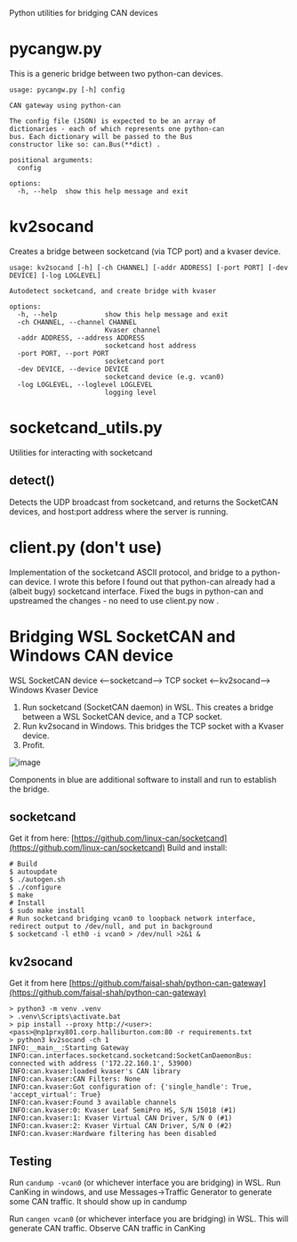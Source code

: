 Python utilities for bridging CAN devices

# pycangw.py
This is a generic bridge between two python-can devices.
```
usage: pycangw.py [-h] config

CAN gateway using python-can

The config file (JSON) is expected to be an array of
dictionaries - each of which represents one python-can
bus. Each dictionary will be passed to the Bus
constructor like so: can.Bus(**dict) .

positional arguments:
  config

options:
  -h, --help  show this help message and exit
```

# kv2socand
Creates a bridge between socketcand (via TCP port) and a kvaser device.
```
usage: kv2socand [-h] [-ch CHANNEL] [-addr ADDRESS] [-port PORT] [-dev DEVICE] [-log LOGLEVEL]

Autodetect socketcand, and create bridge with kvaser

options:
  -h, --help            show this help message and exit
  -ch CHANNEL, --channel CHANNEL
                        Kvaser channel
  -addr ADDRESS, --address ADDRESS
                        socketcand host address
  -port PORT, --port PORT
                        socketcand port
  -dev DEVICE, --device DEVICE
                        socketcand device (e.g. vcan0)
  -log LOGLEVEL, --loglevel LOGLEVEL
                        logging level
```

# socketcand_utils.py
Utilities for interacting with socketcand
## detect()
Detects the UDP broadcast from socketcand, and returns the SocketCAN devices, and host:port address where the server is running.

# client.py (don't use)
Implementation of the socketcand ASCII protocol, and bridge to a python-can device. I wrote this before I found out that python-can already had a (albeit bugy) socketcand interface. Fixed the bugs in python-can and upstreamed the changes - no need to use client.py now .

# Bridging WSL SocketCAN and Windows CAN device
WSL SocketCAN device <--socketcand--> TCP socket <--kv2socand--> Windows Kvaser Device

1. Run socketcand (SocketCAN daemon) in WSL. This creates a bridge between a WSL SocketCAN device, and a TCP socket.
2. Run kv2socand in Windows. This bridges the TCP socket with a Kvaser device.
3. Profit.

![image](https://user-images.githubusercontent.com/37458679/215551950-972b1778-e1c2-401c-8743-251763f6f84a.png)

Components in blue are additional software to install and run to establish the bridge.

## socketcand
Get it from here: [https://github.com/linux-can/socketcand](https://github.com/linux-can/socketcand)
Build and install:
```
# Build
$ autoupdate
$ ./autogen.sh
$ ./configure
$ make
# Install
$ sudo make install
# Run socketcand bridging vcan0 to loopback network interface, redirect output to /dev/null, and put in background
$ socketcand -l eth0 -i vcan0 > /dev/null >2&1 &
```

## kv2socand
Get it from here [https://github.com/faisal-shah/python-can-gateway](https://github.com/faisal-shah/python-can-gateway)
```
> python3 -m venv .venv
> .venv\Scripts\activate.bat
> pip install --proxy http://<user>:<pass>@np1prxy801.corp.halliburton.com:80 -r requirements.txt
> python3 kv2socand -ch 1
INFO:__main__:Starting Gateway
INFO:can.interfaces.socketcand.socketcand:SocketCanDaemonBus: connected with address ('172.22.160.1', 53900)
INFO:can.kvaser:loaded kvaser's CAN library
INFO:can.kvaser:CAN Filters: None
INFO:can.kvaser:Got configuration of: {'single_handle': True, 'accept_virtual': True}
INFO:can.kvaser:Found 3 available channels
INFO:can.kvaser:0: Kvaser Leaf SemiPro HS, S/N 15018 (#1)
INFO:can.kvaser:1: Kvaser Virtual CAN Driver, S/N 0 (#1)
INFO:can.kvaser:2: Kvaser Virtual CAN Driver, S/N 0 (#2)
INFO:can.kvaser:Hardware filtering has been disabled
```

## Testing
Run ```candump -vcan0``` (or whichever interface you are bridging) in WSL.
Run CanKing in windows, and use Messages->Traffic Generator to generate some CAN traffic.
It should show up in candump

Run ```cangen vcan0``` (or whichever interface you are bridging) in WSL. This will generate CAN traffic.
Observe CAN traffic in CanKing
